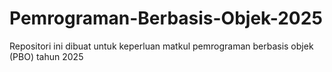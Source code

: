 # Pemrograman-Berbasis-Objek-2025
Repositori ini dibuat untuk keperluan matkul pemrograman berbasis objek (PBO) tahun 2025
